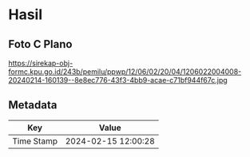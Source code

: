 # Hasil

## Foto C Plano

https://sirekap-obj-formc.kpu.go.id/243b/pemilu/ppwp/12/06/02/20/04/1206022004008-20240214-160139--8e8ec776-43f3-4bb9-acae-c71bf944f67c.jpg


## Metadata

| Key        | Value               |
| ---------- | ------------------- |
| Time Stamp | 2024-02-15 12:00:28 |



